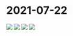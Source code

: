 # 2021-07-22

<image-container>
  <img preview="0" src="http://wangleant.com/turtle-images-thumbnail/IMG_20210722_085822.jpg"/>
</image-container>
<image-container>
  <img preview="0" src="http://wangleant.com/turtle-images-thumbnail/IMG_20210722_085846.jpg"/>
</image-container>
<image-container>
  <img preview="0" src="http://wangleant.com/turtle-images-thumbnail/IMG_20210722_085852.jpg"/>
</image-container>
<image-container>
  <img preview="0" src="http://wangleant.com/turtle-images-thumbnail/IMG_20210722_205821.jpg"/>
</image-container>